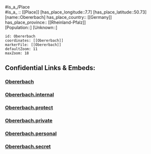 ﻿---
location: [50.73,7.7] 
mapzoom: [7,12] 
mapmarker: city 
type: City
tags:
- geo/City


SpocWebEntityId: 33027
isDeleted: false
confidential: public

---
#is_a_/Place  
#is_a_ :: [[Place]] 
[has_place_longitude::7.7] 
[has_place_latitude::50.73] 
[name::Obererbach] 
has_place_country:: [[Germany]]  
has_place_province:: [[Rheinland-Pfalz]]  
[Population::] 
[Unknown::] 


```leaflet
id: Obererbach
coordinates: [[Obererbach]] 
markerFile: [[Obererbach]] 
defaultZoom: 11 
maxZoom: 18
```


## Confidential Links & Embeds: 

### [Obererbach](/_public/Earth/Continent/Europe/Europe~Central/Germany/Germany~West/Rheinland-Pfalz/counties~RP/Altenkirchen~Westerwald/cities~Altenkirchen~Ww/Obererbach.md) 

### [Obererbach.internal](/_internal/Earth/Continent/Europe/Europe~Central/Germany/Germany~West/Rheinland-Pfalz/counties~RP/Altenkirchen~Westerwald/cities~Altenkirchen~Ww/Obererbach.internal.md) 

### [Obererbach.protect](/_protect/Earth/Continent/Europe/Europe~Central/Germany/Germany~West/Rheinland-Pfalz/counties~RP/Altenkirchen~Westerwald/cities~Altenkirchen~Ww/Obererbach.protect.md) 

### [Obererbach.private](/_private/Earth/Continent/Europe/Europe~Central/Germany/Germany~West/Rheinland-Pfalz/counties~RP/Altenkirchen~Westerwald/cities~Altenkirchen~Ww/Obererbach.private.md) 

### [Obererbach.personal](/_personal/Earth/Continent/Europe/Europe~Central/Germany/Germany~West/Rheinland-Pfalz/counties~RP/Altenkirchen~Westerwald/cities~Altenkirchen~Ww/Obererbach.personal.md) 

### [Obererbach.secret](/_secret/Earth/Continent/Europe/Europe~Central/Germany/Germany~West/Rheinland-Pfalz/counties~RP/Altenkirchen~Westerwald/cities~Altenkirchen~Ww/Obererbach.secret.md) 
